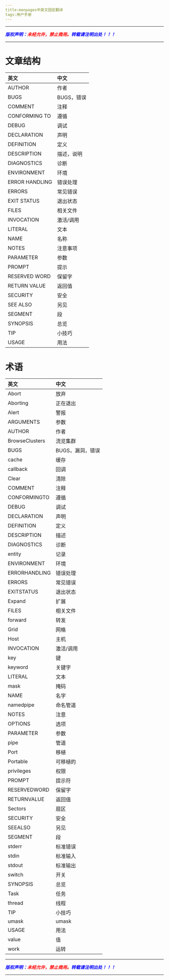 ```yaml
---
title:manpages中英文固定翻译
tags:用户手册
---
```



------

***<font color=blue>版权声明：</font><font color=red>未经允许，禁止商用。</font><font color=blue>转载请注明出处！！！</font>***

------
# 文章结构
|英文|中文|
|:--|:--|
|AUTHOR|作者|
|BUGS|BUGS，错误|
|COMMENT|注释|
|CONFORMING TO|遵循|
|DEBUG|调试|
|DECLARATION|声明|
|DEFINITION|定义|
|DESCRIPTION|描述，说明|
|DIAGNOSTICS|诊断|
|ENVIRONMENT|环境|
|ERROR HANDLING|错误处理|
|ERRORS|常见错误|
|EXIT STATUS|退出状态|
|FILES|相关文件|
|INVOCATION|激活/调用|
|LITERAL|文本|
|NAME|名称|
|NOTES|注意事项|
|PARAMETER|参数|
|PROMPT|提示|
|RESERVED WORD|保留字|
|RETURN VALUE|返回值|
|SECURITY|安全|
|SEE ALSO|另见|
|SEGMENT|段|
|SYNOPSIS|总览|
|TIP|小技巧|
|USAGE|用法|
# 术语
|英文|中文|
|:--|:--|
|Abort|放弃|
|Aborting|正在退出|
|Alert|警报|
|ARGUMENTS|参数|
|AUTHOR|作者|
|BrowseClusters|流览集群|
|BUGS|BUGS，漏洞，错误|
|cache|缓存|
|callback|回调|
|Clear|清除|
|COMMENT|注释|
|CONFORMINGTO|遵循|
|DEBUG|调试|
|DECLARATION|声明|
|DEFINITION|定义|
|DESCRIPTION|描述|
|DIAGNOSTICS|诊断|
|entity|记录|
|ENVIRONMENT|环境|
|ERRORHANDLING|错误处理|
|ERRORS|常见错误|
|EXITSTATUS|退出状态|
|Expand|扩展|
|FILES|相关文件|
|forward|转发|
|Grid|网格|
|Host|主机|
|INVOCATION|激活/调用|
|key|键|
|keyword|关键字|
|LITERAL|文本|
|mask|掩码|
|NAME|名字|
|namedpipe|命名管道|
|NOTES|注意|
|OPTIONS|选项|
|PARAMETER|参数|
|pipe|管道|
|Port|移植|
|Portable|可移植的|
|privileges|权限|
|PROMPT|提示符|
|RESERVEDWORD|保留字|
|RETURNVALUE|返回值|
|Sectors|扇区|
|SECURITY|安全|
|SEEALSO|另见|
|SEGMENT|段|
|stderr|标准错误|
|stdin|标准输入|
|stdout|标准输出|
|switch|开关|
|SYNOPSIS|总览|
|Task|任务|
|thread|线程|
|TIP|小技巧|
|umask|umask|
|USAGE|用法|
|value|值|
|work|运转|

------

***<font color=blue>版权声明：</font><font color=red>未经允许，禁止商用。</font><font color=blue>转载请注明出处！！！</font>***

------

